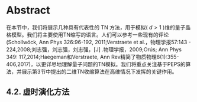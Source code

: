 # Abstract
在本节中，我们将展示几种具有代表性的 TN 方法，用于模拟( $d> 1$ )维的量子晶格模型。我们将主要使用TN缩写的语言。人们可以参考一些现有的评论(Schollwöck, Ann Phys 326:96-192, 2011;Verstraete et al.，物理学报57:143 - 224,2008;刘志强，刘志强，刘志强，[J] .物理学报，2009;Orús; Ann Phys 349: 117,2014;Haegeman和Verstraete, Ann Rev精简了物质物理8(1):355-406,2017)，以更详尽地理解量子问题的TN模拟。我们将重点关注基于PEPS的算法，并展示第3节中提出的二维TN收缩算法在高维情况下发挥的关键作用。


## 4.2. 虚时演化方法

